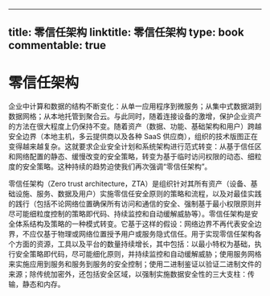 
---
title: 零信任架构
linktitle: 零信任架构
type: book
commentable: true
---

# 零信任架构

企业中计算和数据的结构不断变化：从单一应用程序到微服务；从集中式数据湖到数据网格；从本地托管到聚合云。与此同时，随着连接设备的激增，保护企业资产的方法在很大程度上仍保持不变。随着资产（数据、功能、基础架构和用户）跨越安全边界（本地主机，多云提供商以及各种 SaaS 供应商），组织的技术版图正在变得越来越复杂。这就要求企业安全计划和系统架构进行范式转变：从基于信任区和网络配置的静态、缓慢改变的安全策略，转变为基于临时访问权限的动态、细粒度的安全策略。这种持续的趋势迫使我们再次强调“零信任架构”。

零信任架构（Zero trust architecture，ZTA）是组织针对其所有资产（设备、基础设施、服务、数据及用户）实施零信任安全原则的策略和流程，以及对最佳实践的践行（包括不论网络位置确保所有访问和通信的安全、强制基于最小权限原则并尽可能细粒度控制的策略即代码、持续监控和自动缓解威胁等）。零信任架构是安全体系结构及策略的一种模式转变。它基于这样的假设：网络边界不再代表安全边界，不应仅基于物理或网络位置授予用户或服务隐式信任。用于实现零信任架构各个方面的资源，工具以及平台的数量持续增长，其中包括：以最小特权为基础，执行安全策略即代码，尽可能细化原则，并持续监控和自动缓解威胁；使用服务网格来实施应用到服务和服务到服务的安全控制；使用二进制鉴证以验证二进制文件的来源；除传统加密外，还包括安全区域，以强制实施数据安全性的三大支柱：传输，静态和内存。

    